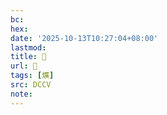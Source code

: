 ```yaml
---
bc:
hex:
date: '2025-10-13T10:27:04+08:00'
lastmod:
title: 􂾥
url: 􂾥
tags: [爌]
src: DCCV
note:
---
```

